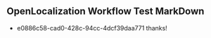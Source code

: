 ## OpenLocalization Workflow Test MarkDown
* e0886c58-cad0-428c-94cc-4dcf39daa771 thanks!

<!--HONumber=Aug16_HO1-->


